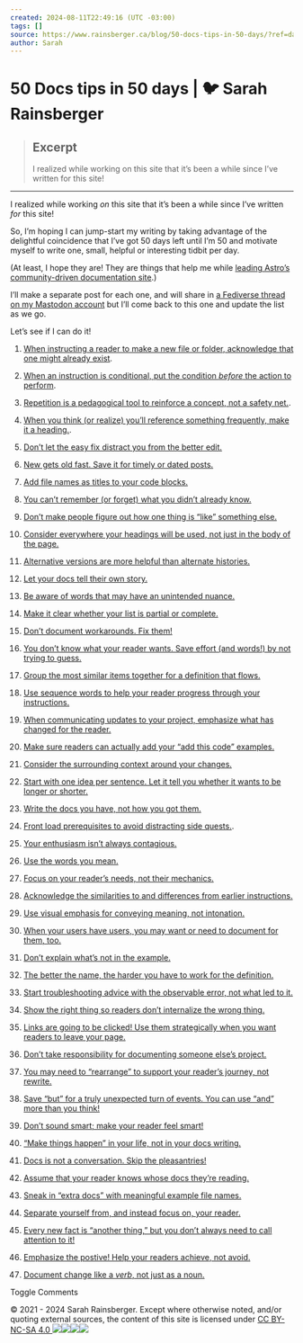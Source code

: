 ```yaml
---
created: 2024-08-11T22:49:16 (UTC -03:00)
tags: []
source: https://www.rainsberger.ca/blog/50-docs-tips-in-50-days/?ref=dailydev
author: Sarah
---
```


# 50 Docs tips in 50 days | 🐦 Sarah Rainsberger

> ## Excerpt
> I realized while working on this site that it’s been a while since I’ve written for this site!

---
I realized while working _on_ this site that it’s been a while since I’ve written _for_ this site!

So, I’m hoping I can jump-start my writing by taking advantage of the delightful coincidence that I’ve got 50 days left until I’m 50 and motivate myself to write one, small, helpful or interesting tidbit per day.

(At least, I hope they are! They are things that help me while [leading Astro’s community-driven documentation site](https://www.rainsberger.ca/blog/community-driven-astro-docs/).)

I’ll make a separate post for each one, and will share in [a Fediverse thread on my Mastodon account](https://mastodon.social/@sarah11918/112671713862058779) but I’ll come back to this one and update the list as we go.

Let’s see if I can do it!

1.  [When instructing a reader to make a new file or folder, acknowledge that one might already exist](https://www.rainsberger.ca/blog/50-1-if-one-does-not-already-exist).
    
2.  [When an instruction is conditional, put the condition _before_ the action to perform](https://www.rainsberger.ca/blog/50-2-put-the-condition-first).
    
3.  [Repetition is a pedagogical tool to reinforce a concept, not a safety net.](https://www.rainsberger.ca/blog/50-3-repetition-pedagogical-tool).
    
4.  [When you think (or realize) you’ll reference something frequently, make it a heading.](https://www.rainsberger.ca/blog/50-4-make-it-a-heading).
    
5.  [Don’t let the easy fix distract you from the better edit.](https://www.rainsberger.ca/blog/50-5-easy-fix-better-edit)
    
6.  [New gets old fast. Save it for timely or dated posts.](https://www.rainsberger.ca/blog/50-6-new-gets-old)
    
7.  [Add file names as titles to your code blocks.](https://www.rainsberger.ca/blog/50-7-title-code-blocks)
    
8.  [You can’t remember (or forget) what you didn’t already know.](https://www.rainsberger.ca/blog/50-8-dont-forget)
    
9.  [Don’t make people figure out how one thing is “like” something else.](https://www.rainsberger.ca/blog/50-9-dislike-like)
    
10.  [Consider everywhere your headings will be used, not just in the body of the page.](https://www.rainsberger.ca/blog/50-10-headings-work-alone)
    
11.  [Alternative versions are more helpful than alternate histories.](https://www.rainsberger.ca/blog/50-11-what-could-have-been)
    
12.  [Let your docs tell their own story.](https://www.rainsberger.ca/blog/50-12-cool-story-bro)
    
13.  [Be aware of words that may have an unintended nuance.](https://www.rainsberger.ca/blog/50-13-inadvertently-inappropriate)
    
14.  [Make it clear whether your list is partial or complete.](https://www.rainsberger.ca/blog/50-14-this-post-includes-advice)
    
15.  [Don’t document workarounds. Fix them!](https://www.rainsberger.ca/blog/50-15-dont-doc-when-you-can-fix)
    
16.  [You don’t know what your reader wants. Save effort (and words!) by not trying to guess.](https://www.rainsberger.ca/blog/50-16-if-you-want-to)
    
17.  [Group the most similar items together for a definition that flows.](https://www.rainsberger.ca/blog/50-17-go-with-the-flow)
    
18.  [Use sequence words to help your reader progress through your instructions.](https://www.rainsberger.ca/blog/50-18-twist-then-pull)
    
19.  [When communicating updates to your project, emphasize what has changed for the reader.](https://www.rainsberger.ca/blog/50-19-be-the-change)
    
20.  [Make sure readers can actually add your “add this code” examples.](https://www.rainsberger.ca/blog/50-20-add-this-code)
    
21.  [Consider the surrounding context around your changes.](https://www.rainsberger.ca/blog/50-21-prepare-to-be-assimilated)
    
22.  [Start with one idea per sentence. Let it tell you whether it wants to be longer or shorter.](https://www.rainsberger.ca/blog/50-22-and-then)
    
23.  [Write the docs you have, not how you got them.](https://www.rainsberger.ca/blog/50-23-is-not-was)
    
24.  [Front load prerequisites to avoid distracting side quests.](https://www.rainsberger.ca/blog/50-24-mise-en-place).
    
25.  [Your enthusiasm isn’t always contagious.](https://www.rainsberger.ca/blog/50-25-just-follow-this-tip)
    
26.  [Use the words you mean.](https://www.rainsberger.ca/blog/50-26-use-this)
    
27.  [Focus on your reader’s needs, not their mechanics.](https://www.rainsberger.ca/blog/50-27-writing-that-clicks)
    
28.  [Acknowledge the similarities to and differences from earlier instructions.](https://www.rainsberger.ca/blog/50-28-this-time)
    
29.  [Use visual emphasis for conveying meaning, not intonation.](https://www.rainsberger.ca/blog/50-29-seen-and-not-heard)
    
30.  [When your users have users, you may want or need to document for them, too.](https://www.rainsberger.ca/blog/50-30-link-in-your-chain)
    
31.  [Don’t explain what’s not in the example.](https://www.rainsberger.ca/blog/50-31-as-not-shown-here)
    
32.  [The better the name, the harder you have to work for the definition.](https://www.rainsberger.ca/blog/50-32-defining-the-obvious)
    
33.  [Start troubleshooting advice with the observable error, not what led to it.](https://www.rainsberger.ca/blog/50-33-whats-your-problem)
    
34.  [Show the right thing so readers don’t internalize the wrong thing.](https://www.rainsberger.ca/blog/50-34-show-what-to-do)
    
35.  [Links are going to be clicked! Use them strategically when you want readers to leave your page.](https://www.rainsberger.ca/blog/50-35-link-in-bio)
    
36.  [Don’t take responsibility for documenting someone else’s project.](https://www.rainsberger.ca/blog/50-36-not-my-problem)
    
37.  [You may need to “rearrange” to support your reader’s journey, not rewrite.](https://www.rainsberger.ca/blog/50-37-right-words-wrong-place)
    
38.  [Save “but” for a truly unexpected turn of events. You can use “and” more than you think!](https://www.rainsberger.ca/blog/50-38-this-and-that)
    
39.  [Don’t sound smart; make your reader feel smart!](https://www.rainsberger.ca/blog/50-39-smarty-pants)
    
40.  [“Make things happen” in your life, not in your docs writing.](https://www.rainsberger.ca/blog/50-40-make-my-day)
    
41.  [Docs is not a conversation. Skip the pleasantries!](https://www.rainsberger.ca/blog/50-41-if-you-please)
    
42.  [Assume that your reader knows whose docs they’re reading.](https://www.rainsberger.ca/blog/50-42-whos-there)
    
43.  [Sneak in “extra docs” with meaningful example file names.](https://www.rainsberger.ca/blog/50-43-whats-in-a-name)
    
44.  [Separate yourself from, and instead focus on, your reader.](https://www.rainsberger.ca/blog/50-44-we-did-it)
    
45.  [Every new fact is “another thing,” but you don’t always need to call attention to it!](https://www.rainsberger.ca/blog/50-45-and-another-thing)
    
46.  [Emphasize the postive! Help your readers achieve, not avoid.](https://www.rainsberger.ca/blog/50-46-not-a-bug-its-a-feature)
    
47.  [Document change like a _verb_, not just as a noun.](https://www.rainsberger.ca/blog/50-47-ch-ch-ch-ch-changes)
    

Toggle Comments

© 2021 - 2024 Sarah Rainsberger. Except where otherwise noted, and/or quoting external sources, the content of this site is licensed under [CC BY-NC-SA 4.0 ![](https://mirrors.creativecommons.org/presskit/icons/cc.svg?ref=chooser-v1)![](https://mirrors.creativecommons.org/presskit/icons/by.svg?ref=chooser-v1)![](https://mirrors.creativecommons.org/presskit/icons/nc.svg?ref=chooser-v1)![](https://mirrors.creativecommons.org/presskit/icons/sa.svg?ref=chooser-v1)](https://creativecommons.org/licenses/by-nc-sa/4.0/?ref=chooser-v1)
